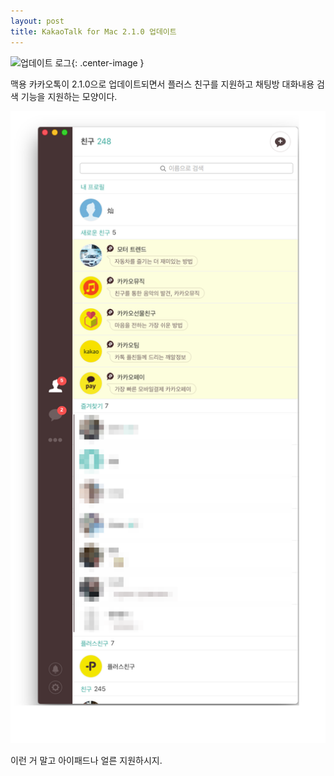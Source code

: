 ```yaml
---
layout: post
title: KakaoTalk for Mac 2.1.0 업데이트
---
```


![업데이트 로그](/Resources/2016-06-17/kakaotalk_for_mac.png){: .center-image }

맥용 카카오톡이 2.1.0으로 업데이트되면서 플러스 친구를 지원하고 채팅방 대화내용 검색 기능을 지원하는 모양이다.

![플친 추가됨](/Resources/2016-06-17/kakaotalk_for_mac_plusfriends.png)

이런 거 말고 아이패드나 얼른 지원하시지.